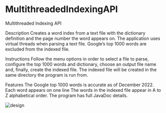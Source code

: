 # MultithreadedIndexingAPI
Multithreaded Indexing API

Description
Creates a word index from a text file with the dictionary definition and the page number the word appears on. The application uses virtual threads when parsing a text file. Google’s top 1000 words are excluded from the indexed file. 

Instructions
Follow the menu options in order to select a file to parse, configure the top 1000 words and dictionary, choose an output file name and, finally, create the indexed file. The indexed file will be created in the same directory the program is run from. 

Features
The Google top 1000 words is accurate as of December 2022.
Each word appears on one line
The words in the indexed file appear in A to Z alphabetical order.
The program has full JavaDoc details.

![design](https://github.com/user-attachments/assets/282799a7-389c-4fe0-910b-0ccd208d5a69)

